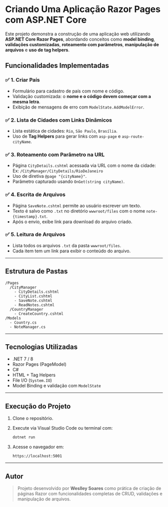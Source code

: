 # Criando Uma Aplicação Razor Pages com ASP.NET Core

Este projeto demonstra a construção de uma aplicação web utilizando **ASP.NET Core Razor Pages**, abordando conceitos como **model binding**, **validações customizadas**, **roteamento com parâmetros**, **manipulação de arquivos** e **uso de tag helpers**.

## Funcionalidades Implementadas

### ✅ 1. Criar País

* Formulário para cadastro de país com nome e código.
* Validação customizada: o **nome e o código devem começar com a mesma letra**.
* Exibição de mensagens de erro com `ModelState.AddModelError`.

### ✅ 2. Lista de Cidades com Links Dinâmicos

* Lista estática de cidades: `Rio`, `São Paulo`, `Brasília`.
* Uso de **Tag Helpers** para gerar links com `asp-page` e `asp-route-cityName`.

### ✅ 3. Roteamento com Parâmetro na URL

* Página `CityDetails.cshtml` acessada via URL com o nome da cidade:
  Ex: `/CityManager/CityDetails/RioDeJaneiro`
* Uso de diretiva `@page "{cityName}"`.
* Parâmetro capturado usando `OnGet(string cityName)`.

### ✅ 4. Escrita de Arquivos

* Página `SaveNote.cshtml` permite ao usuário escrever um texto.
* Texto é salvo como `.txt` no diretório `wwwroot/files` com o nome `note-{timestamp}.txt`.
* Após o envio, exibe link para download do arquivo criado.

### ✅ 5. Leitura de Arquivos

* Lista todos os arquivos `.txt` da pasta `wwwroot/files`.
* Cada item tem um link para exibir o conteúdo do arquivo.

---

## Estrutura de Pastas

```
/Pages
  /CityManager
    - CityDetails.cshtml
    - CityList.cshtml
    - SaveNote.cshtml
    - ReadNotes.cshtml
  /CountryManager
    - CreateCountry.cshtml
/Models
  - Country.cs
  - NoteManager.cs
```

---

## Tecnologias Utilizadas

* .NET 7 / 8
* Razor Pages (PageModel)
* C#
* HTML + Tag Helpers
* File I/O (`System.IO`)
* Model Binding e validação com `ModelState`

---

## Execução do Projeto

1. Clone o repositório.
2. Execute via Visual Studio Code ou terminal com:

   ```bash
   dotnet run
   ```
3. Acesse o navegador em:

   ```
   https://localhost:5001
   ```

---

## Autor

> Projeto desenvolvido por **Weslley Soares** como prática de criação de páginas Razor com funcionalidades completas de CRUD, validações e manipulação de arquivos.
